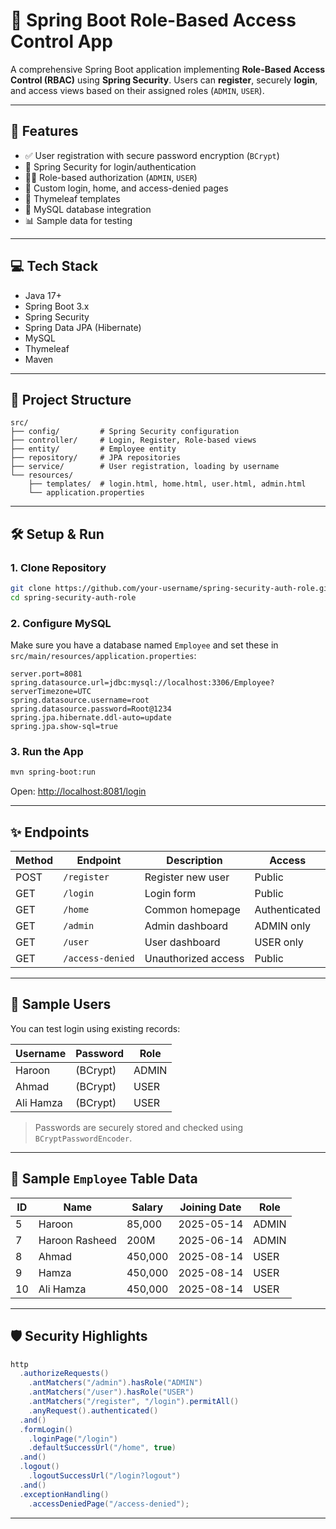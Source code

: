 # 🔐 Spring Boot Role-Based Access Control App

A comprehensive Spring Boot application implementing **Role-Based Access Control (RBAC)** using **Spring Security**. 
Users can **register**, securely **login**, and access views based on their assigned roles (`ADMIN`, `USER`).

---

## 🚀 Features

- ✅ User registration with secure password encryption (`BCrypt`)
- 🔐 Spring Security for login/authentication
- 🧑‍⚖️ Role-based authorization (`ADMIN`, `USER`)
- 📄 Custom login, home, and access-denied pages
- 🧠 Thymeleaf templates
- 💾 MySQL database integration
- 📊 Sample data for testing

---

## 💻 Tech Stack

- Java 17+
- Spring Boot 3.x
- Spring Security
- Spring Data JPA (Hibernate)
- MySQL
- Thymeleaf
- Maven

---

## 📁 Project Structure

```
src/
├── config/         # Spring Security configuration
├── controller/     # Login, Register, Role-based views
├── entity/         # Employee entity
├── repository/     # JPA repositories
├── service/        # User registration, loading by username
└── resources/
    ├── templates/  # login.html, home.html, user.html, admin.html
    └── application.properties
```

---

## 🛠️ Setup & Run

### 1. Clone Repository

```bash
git clone https://github.com/your-username/spring-security-auth-role.git
cd spring-security-auth-role
```

### 2. Configure MySQL

Make sure you have a database named `Employee` and set these in `src/main/resources/application.properties`:

```properties
server.port=8081
spring.datasource.url=jdbc:mysql://localhost:3306/Employee?serverTimezone=UTC
spring.datasource.username=root
spring.datasource.password=Root@1234
spring.jpa.hibernate.ddl-auto=update
spring.jpa.show-sql=true
```

### 3. Run the App

```bash
mvn spring-boot:run
```

Open: [http://localhost:8081/login](http://localhost:8081/login)

---

## ✨ Endpoints

| Method | Endpoint      | Description               | Access     |
|--------|---------------|---------------------------|------------|
| POST   | `/register`   | Register new user         | Public     |
| GET    | `/login`      | Login form                | Public     |
| GET    | `/home`       | Common homepage           | Authenticated |
| GET    | `/admin`      | Admin dashboard           | ADMIN only |
| GET    | `/user`       | User dashboard            | USER only  |
| GET    | `/access-denied` | Unauthorized access     | Public     |

---

## 🧪 Sample Users

You can test login using existing records:

| Username      | Password   | Role   |
|---------------|------------|--------|
| Haroon        | (BCrypt)   | ADMIN  |
| Ahmad         | (BCrypt)   | USER   |
| Ali Hamza     | (BCrypt)   | USER   |

> Passwords are securely stored and checked using `BCryptPasswordEncoder`.

---

## 🧾 Sample `Employee` Table Data

| ID  | Name           | Salary    | Joining Date | Role  |
|-----|----------------|-----------|---------------|--------|
| 5   | Haroon         | 85,000    | 2025-05-14    | ADMIN |
| 7   | Haroon Rasheed | 200M      | 2025-06-14    | ADMIN |
| 8   | Ahmad          | 450,000   | 2025-08-14    | USER  |
| 9   | Hamza          | 450,000   | 2025-08-14    | USER  |
| 10  | Ali Hamza      | 450,000   | 2025-08-14    | USER  |

---

## 🛡️ Security Highlights

```java
http
  .authorizeRequests()
    .antMatchers("/admin").hasRole("ADMIN")
    .antMatchers("/user").hasRole("USER")
    .antMatchers("/register", "/login").permitAll()
    .anyRequest().authenticated()
  .and()
  .formLogin()
    .loginPage("/login")
    .defaultSuccessUrl("/home", true)
  .and()
  .logout()
    .logoutSuccessUrl("/login?logout")
  .and()
  .exceptionHandling()
    .accessDeniedPage("/access-denied");
```

---




